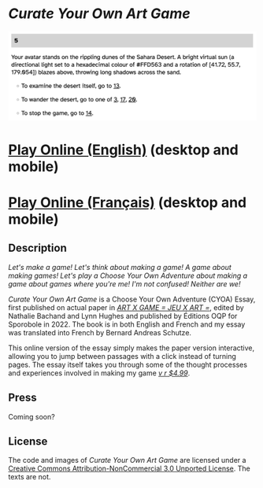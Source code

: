 # *Curate Your Own Art Game*

![](images/curate-your-own-art-game-banner.png)

# [Play Online (English)](https://www.pippinbarr.com/curate-your-own-art-game/?lang=en) (desktop and mobile)

# [Play Online (Français)](https://www.pippinbarr.com/curate-your-own-art-game/?lang=fr) (desktop and mobile)

## Description

*Let's make a game! Let's think about making a game! A game about making games! Let's play a Choose Your Own Adventure about making a game about games where you're me! I'm not confused! Neither are we!*

*Curate Your Own Art Game* is a Choose Your Own Adventure (CYOA) Essay, first published on actual paper in [*ART X GAME = JEU X ART =*](https://www.leslibraires.ca/livres/art-x-game-jeu-x-game-9782924589205.html), edited by Nathalie Bachand and Lynn Hughes and published by Éditions OQP for Sporobole in 2022. The book is in both English and French and my essay was translated into French by Bernard Andreas Schutze.

This online version of the essay simply makes the paper version interactive, allowing you to jump between passages with a click instead of turning pages. The essay itself takes you through some of the thought processes and experiences involved in making my game [*v r $4.99*](https://pippinbarr.com/v-r-4-99/info).

## Press

Coming soon?

## License

The code and images of *Curate Your Own Art Game* are licensed under a [Creative Commons Attribution-NonCommercial 3.0 Unported License](http://creativecommons.org/licenses/by-nc/3.0/). The texts are not.
